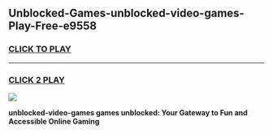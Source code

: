 
## Unblocked-Games-unblocked-video-games-Play-Free-e9558
<h3>
<a href="https://premium76.site?title=unblocked-video-games&ref=21A">CLICK TO PLAY</a></h3>
<hr>

<h3>
<a href="https://premium76.site?title=unblocked-video-games&ref=21A">CLICK 2 PLAY</a>
  
</h3>

<a href="https://premium76.site?title=unblocked-video-games&ref=21A"><img src="https://clearcache.store/games.png"></a>


**unblocked-video-games games unblocked: Your Gateway to Fun and Accessible Online Gaming**
